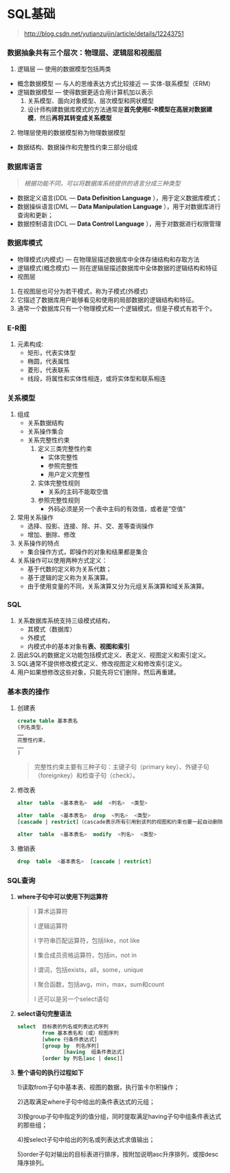 # SQL基础

>  http://blog.csdn.net/yutianzuijin/article/details/12243751

### 数据抽象共有三个层次：物理层、逻辑层和视图层

1. 逻辑层 — 使用的数据模型包括两类

-  概念数据模型 — 与人的思维表达方式比较接近 — 实体-联系模型（ERM）
-  逻辑数据模型 — 使得数据更适合用计算机加以表示
   1. 关系模型、面向对象模型、层次模型和网状模型
   2. 设计师构建数据库模式的方法通常是**首先使用E-R模型在高层对数据建模**，然后**再将其转变成关系模型**

2. 物理层使用的数据模型称为物理数据模型

-  数据结构、数据操作和完整性约束三部分组成

### 数据库语言

>  *根据功能不同，可以将数据库系统提供的语言分成三种类型*

-  数据定义语言(DDL  — **Data Definition Language** ），用于定义数据库模式；
-  数据操纵语言(DML — **Data Manipulation Language** ），用于对数据库进行查询和更新；
-  数据控制语言(DCL  — **Data Control Language** ），用于对数据进行权限管理

### 数据库模式

-  物理模式(内模式)     — 在物理层描述数据库中全体存储结构和存取方法
-  逻辑模式(概念模式)  — 则在逻辑层描述数据库中全体数据的逻辑结构和特征 
-  视图层

1. 在视图层也可分为若干模式，称为子模式(外模式)
2. 它描述了数据库用户能够看见和使用的局部数据的逻辑结构和特征。
3. 通常一个数据库只有一个物理模式和一个逻辑模式，但是子模式有若干个。

###  E-R图

1. 元素构成:
   -  矩形，代表实体型
   -  椭圆，代表属性
   -  菱形，代表联系
   -  线段，将属性和实体性相连，或将实体型和联系相连

### 关系模型

1. 组成
   -  关系数据结构
   -  关系操作集合
   -  关系完整性约束
      1. 定义三类完整性约束
         -  实体完整性
         -  参照完整性
         -  用户定义完整性
      2. 实体完整性规则
         -  关系的主码不能取空值
      3. 参照完整性规则
         -  外码必须是另一个表中主码的有效值，或者是“空值”
2. 常用关系操作
   -  选择、投影、连接、除、并、交、差等查询操作
   -  增加、删除、修改
3. 关系操作的特点
   -  集合操作方式，即操作的对象和结果都是集合
4. 关系操作可以使用两种方式定义：
   -  基于代数的定义称为关系代数；
   -  基于逻辑的定义称为关系演算。
   -  由于使用变量的不同，关系演算又分为元组关系演算和域关系演算。

### SQL

1. 关系数据库系统支持三级模式结构，
   -  其模式（数据库）
   -  外模式
   -  内模式中的基本对象有**表、视图和索引**
2. 因此SQL的数据定义功能包括模式定义、表定义、视图定义和索引定义。
3. SQL通常不提供修改模式定义、修改视图定义和修改索引定义。
4. 用户如果想修改这些对象，只能先将它们删除，然后再重建。

### 基本表的操作

1. 创建表

   ```sql
   create table 基本表名
   (列名类型，
   ……
   完整性约束，
   ……
   )
   ```

   >完整性约束主要有三种子句：主键子句（primary key）、外键子句（foreignkey）和检查子句（check）。

2. 修改表

   ```SQL
   alter  table  <基本表名>  add  <列名>  <类型>

   alter  table  <基本表名>  drop  <列名>  <类型>  
   [cascade | restrict]（cascade表示所有引用到该列的视图和约束也要一起自动删除；restrict表示在没有视图或约束引用该属性时，才能在本表中删除该列，否则拒绝删除。）

   alter  table  <基本表名>  modify  <列名>  <类型>
   ```

3. 撤销表

   ```sql
   drop  table  <基本表名>  [cascade | restrict]
   ```

### SQL查询

1. **where子句中可以使用下列运算符**

   >l  算术运算符
   >
   >l  逻辑运算符
   >
   >l  字符串匹配运算符，包括like，not like
   >
   >l  集合成员资格运算符，包括in，not in
   >
   >l  谓词，包括exists，all，some，unique
   >
   >l  聚合函数，包括avg，min，max，sum和count
   >
   >l  还可以是另一个select语句

2. **select语句完整语法**

   ```SQL
   select  目标表的列名或列表达式序列
           from 基本表名和（或）视图序列
           [where 行条件表达式]
           [group by  列名序列]
                  [having  组条件表达式]
           [order by 列名[asc | desc]]
   ```

3. **整个语句的执行过程如下**

   1)读取from子句中基本表、视图的数据，执行笛卡尔积操作；

   2)选取满足where子句中给出的条件表达式的元组；

   3)按group子句中指定列的值分组，同时提取满足having子句中组条件表达式的那些组；

   4)按select子句中给出的列名或列表达式求值输出；

   5)order子句对输出的目标表进行排序，按附加说明asc升序排列，或按desc降序排列。


